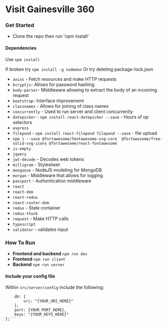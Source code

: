# Visit Gainesville 360

### Get Started

* Clone the repo then run 'npm install'

#### Dependencies

Use `npm install`

If broken try `npm install -g nodemon`
Or try deleting package-lock.json

* `axios` - Fetch resources and make HTTP requests
* `bcryptjs`- Allows for password hashing
* `body-parser`- Middleware allowing to extract the body of an incoming request
* `bootstrap`- Interface improvement
* `classnames` - Allows for joining of class names
* `concurrently` - Used to run server and client concurrently
* `datepicker` - `npm install react-datepicker --save` - Hours of op selectors
* `express`
* `filepond` - `npm install react-filepond filepond --save` - file upload
* `npm i --save @fortawesome/fontawesome-svg-core  @fortawesome/free-solid-svg-icons @fortawesome/react-fontawesome`
* `is-empty`
* `jquery`
* `jwt-decode` - Decodes web tokens
* `milligram` - Stylesheet
* `mongoose` - NodeJS modeling for MongoDB
* `morgan` - Middleware that allows for logging
* `passport` - Authentication middleware
* `react`
* `react-dom`
* `react-redux`
* `react-router-dom`
* `redux` - State container
* `redux-thunk`
* `request` - Make HTTP calls
* `typescript`
* `validator` - validates input

### How To Run

* **Frontend and backend** `npm run dev`
* **Frontend** `npm run client`
* **Backend** `npm run server`

#### Include your config file

Within `src/server/config` include the following:

```module.exports = {
	db: {
	  	uri: "{YOUR_URI_HERE}"
	},
	port: {YOUR_PORT_HERE},
	keys: "{YOUR_KEYS_HERE}"
};```
